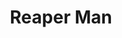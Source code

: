 ---
title: "Reaper Man"
cc-type: novel
hashtag: "reaper-man"
authors:
  - Terry Pratchett
tags:
  - Book
  - Death
  - Discworld
  - Terry Pratchett
---